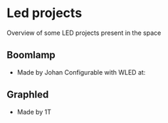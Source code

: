 # Led projects 

Overview of some LED projects present in the space

## Boomlamp
- Made by Johan
Configurable with WLED at: [](http://wled-le24157.local/)

## Graphled
- Made by 1T 


